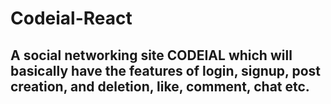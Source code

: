 # Codeial-React
## A social networking site CODEIAL which will basically have the features of login, signup, post creation, and deletion, like, comment, chat etc. 

